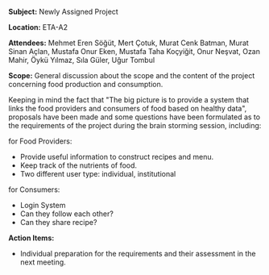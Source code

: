 **Subject:** Newly Assigned Project

**Location:** ETA-A2

**Attendees:** Mehmet Eren Söğüt, Mert Çotuk, Murat Cenk Batman, Murat Sinan Açlan, Mustafa Onur Eken, Mustafa Taha Koçyiğit, Onur Neşvat, Ozan Mahir, Öykü Yılmaz, Sıla Güler, Uğur Tombul



**Scope:**
General discussion about the scope and the content of the project concerning food production and consumption.

Keeping in mind the fact that "The big picture is to provide a system that links the food providers and consumers of food based on healthy data", proposals have been made and some questions have been formulated as to the requirements of the project during the brain storming session, including:

for Food Providers:
  * Provide useful information to construct recipes and menu.
  * Keep track of the nutrients of food.
  * Two different user type: individual, institutional

for Consumers:
  * Login System
  * Can they follow each other?
  * Can they share recipe?


**Action Items:**
  * Individual preparation for the requirements and their assessment in the next meeting.